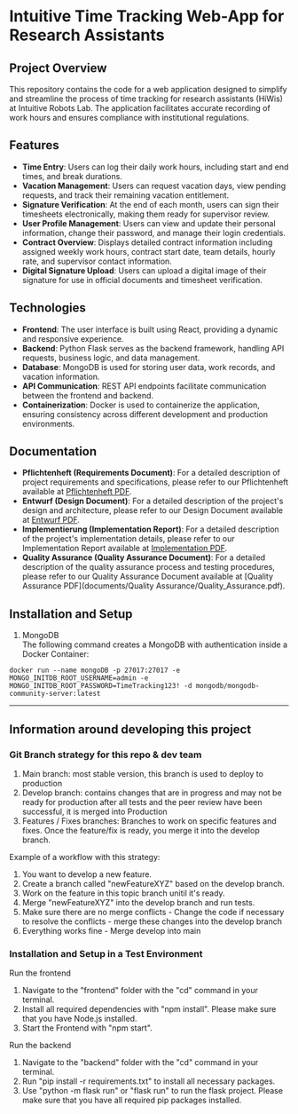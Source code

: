 # Intuitive Time Tracking Web-App for Research Assistants

## Project Overview

This repository contains the code for a web application designed to simplify and streamline the process of time tracking for research assistants (HiWis) at Intuitive Robots Lab. The application facilitates accurate recording of work hours and ensures compliance with institutional regulations.

## Features

- **Time Entry**: Users can log their daily work hours, including start and end times, and break durations.
- **Vacation Management**: Users can request vacation days, view pending requests, and track their remaining vacation entitlement.
- **Signature Verification**: At the end of each month, users can sign their timesheets electronically, making them ready for supervisor review.
- **User Profile Management**: Users can view and update their personal information, change their password, and manage their login credentials.
- **Contract Overview**: Displays detailed contract information including assigned weekly work hours, contract start date, team details, hourly rate, and supervisor contact information.
- **Digital Signature Upload**: Users can upload a digital image of their signature for use in official documents and timesheet verification.

## Technologies

- **Frontend**: The user interface is built using React, providing a dynamic and responsive experience.
- **Backend**: Python Flask serves as the backend framework, handling API requests, business logic, and data management.
- **Database**: MongoDB is used for storing user data, work records, and vacation information.
- **API Communication**: REST API endpoints facilitate communication between the frontend and backend.
- **Containerization**: Docker is used to containerize the application, ensuring consistency across different development and production environments.

## Documentation

- **Pflichtenheft (Requirements Document)**: For a detailed description of project requirements and specifications, please refer to our Pflichtenheft available at [Pflichtenheft PDF](documents/Pflichtenheft/Pflichtenheft_17_05_24.pdf).
- **Entwurf (Design Document)**: For a detailed description of the project's design and architecture, please refer to our Design Document available at [Entwurf PDF](documents/Entwurfsphase/Entwurfsdokument.pdf).
- **Implementierung (Implementation Report)**: For a detailed description of the project's implementation details, please refer to our Implementation Report available at [Implementation PDF](documents/Implementierungsphase/Implementierungsbericht.pdf).
- **Quality Assurance (Quality Assurance Document)**: For a detailed description of the quality assurance process and testing procedures, please refer to our Quality Assurance Document available at [Quality Assurance PDF](documents/Quality Assurance/Quality_Assurance.pdf).

## Installation and Setup
1. MongoDB <br>
The following command creates a MongoDB with authentication inside a Docker Container:
```
docker run --name mongoDB -p 27017:27017 -e MONGO_INITDB_ROOT_USERNAME=admin -e MONGO_INITDB_ROOT_PASSWORD=TimeTracking123! -d mongodb/mongodb-community-server:latest
```

___

## Information around developing this project

### Git Branch strategy for this repo & dev team
1. Main branch:
   most stable version, this branch is used to deploy to production
2. Develop branch:
   contains changes that are in progress and may not be ready for production
   after all tests and the peer review have been successful, it is merged into Production
3. Features / Fixes branches:
   Branches to work on specific features and fixes. Once the feature/fix is ready, you merge it into the develop branch.

Example of a workflow with this strategy:
1. You want to develop a new feature.
2. Create a branch called "newFeatureXYZ" based on the develop branch.
3. Work on the feature in this topic branch unitil it's ready.
4. Merge "newFeatureXYZ" into the develop branch and run tests.
5. Make sure there are no merge conflicts - Change the code if necessary to resolve the conflicts - merge these changes into the develop branch
6. Everything works fine - Merge develop into main


### Installation and Setup in a Test Environment
Run the frontend
  1. Navigate to the "frontend" folder with the "cd" command in your terminal.
  2. Install all required dependencies with "npm install". Please make sure that you have Node.js installed.
  3. Start the Frontend with "npm start".

Run the backend
1. Navigate to the "backend" folder with the "cd" command in your terminal.
2. Run "pip install -r requirements.txt" to install all necessary packages.
3. Use "python -m flask run" or "flask run" to run the flask project. Please make sure that you have all required pip packages installed.

